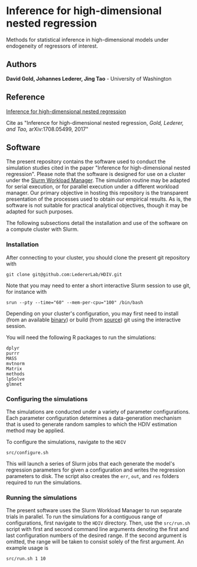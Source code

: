 # Inference for high-dimensional nested regression

Methods for statistical inference in high-dimensional models under endogeneity of regressors of interest.


## Authors

**David Gold, Johannes Lederer, Jing Tao** - University of Washington


## Reference

[Inference for high-dimensional nested regression](https://arxiv.org/abs/1708.05499)

Cite as "Inference for high-dimensional nested regression, *Gold, Lederer, and Tao,* arXiv:1708.05499, 2017"


## Software

The present repository contains the software used to conduct the simulation studies cited in the paper "Inference for high-dimensional nested regression".
Please note that the software is designed for use on a cluster under the [Slurm Workload Manager](https://slurm.schedmd.com/).
The simulation routine may be adapted for serial execution, or for parallel execution under a different workload manager.
Our primary objective in hosting this repository is the transparent presentation of the processes used to obtain our empirical results.
As is, the software is not suitable for practical analytical objectives, though it may be adapted for such purposes.

The following subsections detail the installation and use of the software on a compute cluster with Slurm.

### Installation

After connecting to your cluster, you should clone the present git repository with
```
git clone git@github.com:LedererLab/HDIV.git
```
Note that you may need to enter a short interactive Slurm session to use git, for instance with
```
srun --pty --time="60" --mem-per-cpu="100" /bin/bash
```
Depending on your cluster's configuration, you may first need to install (from an available [binary](https://git-scm.com/downloads)) or build (from [source](https://github.com/git/git)) git using the interactive session.

You will need the following R packages to run the simulations:

```
dplyr
purrr
MASS
mvtnorm
Matrix
methods
lpSolve
glmnet
```

### Configuring the simulations

The simulations are conducted under a variety of parameter configurations.
Each parameter configuration determines a data-generation mechanism that is used to generate random samples to which the HDIV estimation method may be applied.

To configure the simulations, navigate to the `HDIV`
```
src/configure.sh
```
This will launch a series of Slurm jobs that each generate the model's regression parameters for given a configuration and writes the regression parameters to disk.
The script also creates the `err`, `out`, and `res` folders required to run the simulations.


### Running the simulations

The present software uses the Slurm Workload Manager to run separate trials in parallel.
To run the simulations for a contiguous range of configurations, first navigate to the `HDIV` directory.
Then, use the `src/run.sh` script with first and second command line arguments denoting the first and last configuration numbers of the desired range.
If the second argument is omitted, the range will be taken to consist solely of the first argument.
An example usage is
```
src/run.sh 1 10
```
